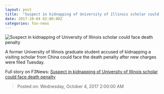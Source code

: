 ```yaml
---
layout: post
title:  "Suspect in kidnapping of University of Illinois scholar could face death penalty"
date: 2017-10-04 02:00:00Z
categories: fox-news
---
```


![Suspect in kidnapping of University of Illinois scholar could face death penalty](http://a57.foxnews.com/images.foxnews.com/content/fox-news/us/2017/10/03/suspect-in-kidnapping-university-illinois-scholar-could-face-death-penalty/_jcr_content/article-text/article-par-3/inline_spotlight_ima/image.img.jpg/612/344/1507081659428.jpg?ve=1&tl=1)

A former University of Illinois graduate student accused of kidnapping a visiting scholar from China could face the death penalty after new charges were filed Tuesday.


Full story on F3News: [Suspect in kidnapping of University of Illinois scholar could face death penalty](http://www.f3nws.com/n/qAFnFE)

> Posted on: Wednesday, October 4, 2017 2:00:00 AM
